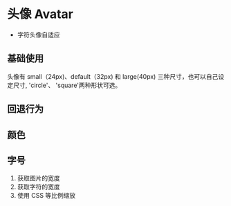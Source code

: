 # 头像 Avatar

- 字符头像自适应

## 基础使用

<demo src="./demos/basic.vue" />

头像有 small（24px)、default（32px) 和 large(40px) 三种尺寸，也可以自己设定尺寸,
'circle'、 'square'两种形状可选。

## 回退行为

<demo src="./demos/fallback.vue" />

## 颜色

<demo src="./demos/color.vue" />

## 字号

<demo src="./demos/fontsize.vue" />

1. 获取图片的宽度
2. 获取字符的宽度
3. 使用 CSS 等比例缩放
